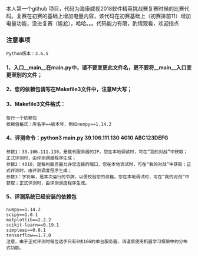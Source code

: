 本人第一个github 项目，代码为海康威视2018软件精英挑战赛复赛时候的比赛代码。复赛在初赛的基础上增加电量内容，该代码在初赛基础上（初赛排前11）增加电量功能，没进复赛（尴尬），哈哈。。。代码能力有限，酌情观看，欢迎指点
### 注意事项
```
Python版本：3.6.5
```
#### 1、入口__main__在main.py中，请不要变更此文件名，更不要将__main__入口变更至别的文件；
#### 2、您的依赖包请写在Makefile3文件中，注意M大写；
#### 3、Makefile3文件格式：
```
每行一个依赖包
依赖包格式：库名字==版本号，例如numpy==1.14.2
```
#### 4、评测命令：python3 main.py 39.106.111.130 4010 ABC123DEFG
```
参数1：39.106.111.130，是裁判服务器的IP，您在本地调试时，可在“我的对战”中获取；正式评测时，由评测调度程序生成；
参数2：4010，是裁判服务器允许您连接的端口，您在本地调试时，可在“我的对战”中获取；正式评测时，由评测调度程序生成；
参数3：字符串，是本次运行的令牌，以便校验您的资格，您在本地调试时，可在“我的对战”中获取；正式评测时，由评测调度程序生成。
```
#### 5、评测系统已经安装的依赖包
```
numpy==1.14.2
scipy==1.0.1
matplotlib==2.2.2
scikit-learn==0.19.1
simpleai==0.8.1
tensorflow==1.7.0
注意，由于正式评测时每位选手只有8核16G的单台服务器，请谨慎使用机器学习框架中的分布式功能。
```
